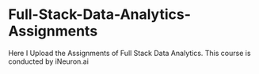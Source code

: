 # Full-Stack-Data-Analytics-Assignments
Here I Upload the Assignments of Full Stack Data Analytics. This course is conducted by iNeuron.ai  
